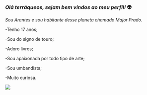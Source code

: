 ### _Olá terráqueos, sejam bem vindos ao meu perfil!_ 👽
 *_Sou Arantes e sou habitante desse planeta chamado Major Prado._* 

 -Tenho 17 anos;
 
 -Sou do signo de touro;
 
 -Adoro livros;
 
 -Sou apaixonada por todo tipo de arte;
 
 -Sou umbandista;
 
 -Muito curiosa.

![](https://tenor.com/bmnTo.gif)

